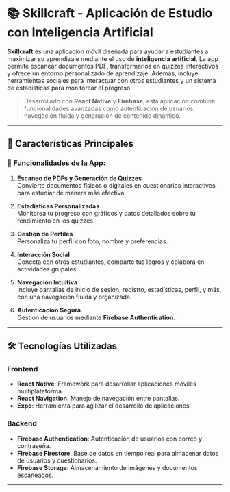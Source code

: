 # 📚 Skillcraft - Aplicación de Estudio con Inteligencia Artificial

**Skillcraft** es una aplicación móvil diseñada para ayudar a estudiantes a maximizar su aprendizaje mediante el uso de **inteligencia artificial**. La app permite escanear documentos PDF, transformarlos en quizzes interactivos y ofrece un entorno personalizado de aprendizaje. Además, incluye herramientas sociales para interactuar con otros estudiantes y un sistema de estadísticas para monitorear el progreso.

> Desarrollado con **React Native** y **Firebase**, esta aplicación combina funcionalidades avanzadas como autenticación de usuarios, navegación fluida y generación de contenido dinámico.

---

## 🚀 Características Principales

### 🌟 Funcionalidades de la App:

1. **Escaneo de PDFs y Generación de Quizzes**  
   Convierte documentos físicos o digitales en cuestionarios interactivos para estudiar de manera más efectiva.

2. **Estadísticas Personalizadas**  
   Monitorea tu progreso con gráficos y datos detallados sobre tu rendimiento en los quizzes.

3. **Gestión de Perfiles**  
   Personaliza tu perfil con foto, nombre y preferencias.

4. **Interacción Social**  
   Conecta con otros estudiantes, comparte tus logros y colabora en actividades grupales.

5. **Navegación Intuitiva**  
   Incluye pantallas de inicio de sesión, registro, estadísticas, perfil, y más, con una navegación fluida y organizada.

6. **Autenticación Segura**  
   Gestión de usuarios mediante **Firebase Authentication**.

---

## 🛠 Tecnologías Utilizadas

### **Frontend**

- **React Native**: Framework para desarrollar aplicaciones móviles multiplataforma.
- **React Navigation**: Manejo de navegación entre pantallas.
- **Expo**: Herramienta para agilizar el desarrollo de aplicaciones.

### **Backend**

- **Firebase Authentication**: Autenticación de usuarios con correo y contraseña.
- **Firebase Firestore**: Base de datos en tiempo real para almacenar datos de usuarios y cuestionarios.
- **Firebase Storage**: Almacenamiento de imágenes y documentos escaneados.

---
